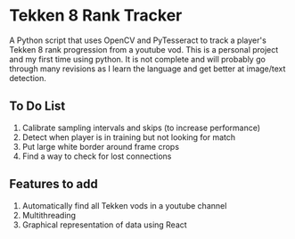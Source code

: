 # Tekken 8 Rank Tracker

A Python script that uses OpenCV and PyTesseract to track a player's Tekken 8 rank progression from a youtube vod. This is a personal project and my first time using python. It is not complete and will probably go through many revisions as I learn the language and get better at image/text detection.

## To Do List

1. Calibrate sampling intervals and skips (to increase performance)
2. Detect when player is in training but not looking for match
3. Put large white border around frame crops
4. Find a way to check for lost connections

## Features to add

1. Automatically find all Tekken vods in a youtube channel
2. Multithreading
3. Graphical representation of data using React
